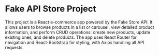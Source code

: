 # Fake API Store Project

This project is a React e-commerce app powered by the Fake Store API. It allows users to browse products in a list or carousel, view detailed product information, and perform CRUD operations: create new products, update existing ones, and delete products. The app uses React Router for navigation and React-Bootstrap for styling, with Axios handling all API requests.
